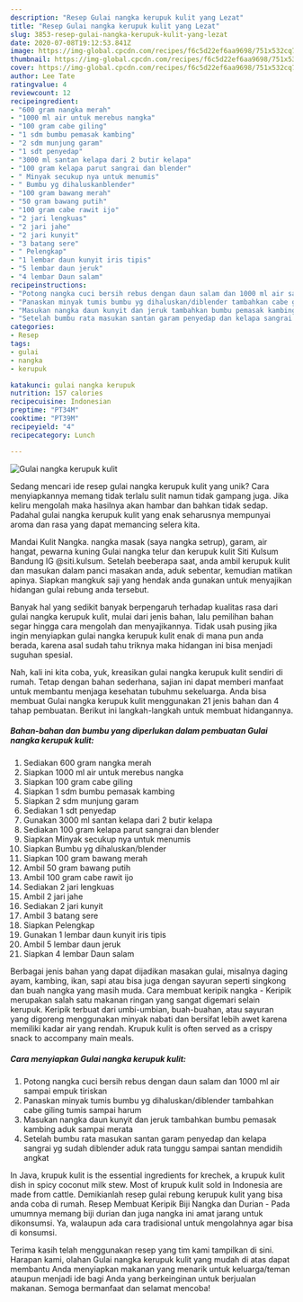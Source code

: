 ```yaml
---
description: "Resep Gulai nangka kerupuk kulit yang Lezat"
title: "Resep Gulai nangka kerupuk kulit yang Lezat"
slug: 3853-resep-gulai-nangka-kerupuk-kulit-yang-lezat
date: 2020-07-08T19:12:53.841Z
image: https://img-global.cpcdn.com/recipes/f6c5d22ef6aa9698/751x532cq70/gulai-nangka-kerupuk-kulit-foto-resep-utama.jpg
thumbnail: https://img-global.cpcdn.com/recipes/f6c5d22ef6aa9698/751x532cq70/gulai-nangka-kerupuk-kulit-foto-resep-utama.jpg
cover: https://img-global.cpcdn.com/recipes/f6c5d22ef6aa9698/751x532cq70/gulai-nangka-kerupuk-kulit-foto-resep-utama.jpg
author: Lee Tate
ratingvalue: 4
reviewcount: 12
recipeingredient:
- "600 gram nangka merah"
- "1000 ml air untuk merebus nangka"
- "100 gram cabe giling"
- "1 sdm bumbu pemasak kambing"
- "2 sdm munjung garam"
- "1 sdt penyedap"
- "3000 ml santan kelapa dari 2 butir kelapa"
- "100 gram kelapa parut sangrai dan blender"
- " Minyak secukup nya untuk menumis"
- " Bumbu yg dihaluskanblender"
- "100 gram bawang merah"
- "50 gram bawang putih"
- "100 gram cabe rawit ijo"
- "2 jari lengkuas"
- "2 jari jahe"
- "2 jari kunyit"
- "3 batang sere"
- " Pelengkap"
- "1 lembar daun kunyit iris tipis"
- "5 lembar daun jeruk"
- "4 lembar Daun salam"
recipeinstructions:
- "Potong nangka cuci bersih rebus dengan daun salam dan 1000 ml air sampai empuk tiriskan"
- "Panaskan minyak tumis bumbu yg dihaluskan/diblender tambahkan cabe giling tumis sampai harum"
- "Masukan nangka daun kunyit dan jeruk tambahkan bumbu pemasak kambing aduk sampai merata"
- "Setelah bumbu rata masukan santan garam penyedap dan kelapa sangrai yg sudah diblender aduk rata tunggu sampai santan mendidih angkat"
categories:
- Resep
tags:
- gulai
- nangka
- kerupuk

katakunci: gulai nangka kerupuk 
nutrition: 157 calories
recipecuisine: Indonesian
preptime: "PT34M"
cooktime: "PT39M"
recipeyield: "4"
recipecategory: Lunch

---
```



![Gulai nangka kerupuk kulit](https://img-global.cpcdn.com/recipes/f6c5d22ef6aa9698/751x532cq70/gulai-nangka-kerupuk-kulit-foto-resep-utama.jpg)

Sedang mencari ide resep gulai nangka kerupuk kulit yang unik? Cara menyiapkannya memang tidak terlalu sulit namun tidak gampang juga. Jika keliru mengolah maka hasilnya akan hambar dan bahkan tidak sedap. Padahal gulai nangka kerupuk kulit yang enak seharusnya mempunyai aroma dan rasa yang dapat memancing selera kita.

Mandai Kulit Nangka. nangka masak (saya nangka setrup), garam, air hangat, pewarna kuning Gulai nangka telur dan kerupuk kulit Siti Kulsum Bandung IG @siti.kulsum. Setelah beeberapa saat, anda ambil kerupuk kulit dan masukan dalam panci masakan anda, aduk sebentar, kemudian matikan apinya. Siapkan mangkuk saji yang hendak anda gunakan untuk menyajikan hidangan gulai rebung anda tersebut.

Banyak hal yang sedikit banyak berpengaruh terhadap kualitas rasa dari gulai nangka kerupuk kulit, mulai dari jenis bahan, lalu pemilihan bahan segar hingga cara mengolah dan menyajikannya. Tidak usah pusing jika ingin menyiapkan gulai nangka kerupuk kulit enak di mana pun anda berada, karena asal sudah tahu triknya maka hidangan ini bisa menjadi suguhan spesial.


Nah, kali ini kita coba, yuk, kreasikan gulai nangka kerupuk kulit sendiri di rumah. Tetap dengan bahan sederhana, sajian ini dapat memberi manfaat untuk membantu menjaga kesehatan tubuhmu sekeluarga. Anda bisa membuat Gulai nangka kerupuk kulit menggunakan 21 jenis bahan dan 4 tahap pembuatan. Berikut ini langkah-langkah untuk membuat hidangannya.

<!--inarticleads1-->

##### Bahan-bahan dan bumbu yang diperlukan dalam pembuatan Gulai nangka kerupuk kulit:

1. Sediakan 600 gram nangka merah
1. Siapkan 1000 ml air untuk merebus nangka
1. Siapkan 100 gram cabe giling
1. Siapkan 1 sdm bumbu pemasak kambing
1. Siapkan 2 sdm munjung garam
1. Sediakan 1 sdt penyedap
1. Gunakan 3000 ml santan kelapa dari 2 butir kelapa
1. Sediakan 100 gram kelapa parut sangrai dan blender
1. Siapkan  Minyak secukup nya untuk menumis
1. Siapkan  Bumbu yg dihaluskan/blender
1. Siapkan 100 gram bawang merah
1. Ambil 50 gram bawang putih
1. Ambil 100 gram cabe rawit ijo
1. Sediakan 2 jari lengkuas
1. Ambil 2 jari jahe
1. Sediakan 2 jari kunyit
1. Ambil 3 batang sere
1. Siapkan  Pelengkap
1. Gunakan 1 lembar daun kunyit iris tipis
1. Ambil 5 lembar daun jeruk
1. Siapkan 4 lembar Daun salam


Berbagai jenis bahan yang dapat dijadikan masakan gulai, misalnya daging ayam, kambing, ikan, sapi atau bisa juga dengan sayuran seperti singkong dan buah nangka yang masih muda. Cara membuat keripik nangka - Keripik merupakan salah satu makanan ringan yang sangat digemari selain kerupuk. Keripik terbuat dari umbi-umbian, buah-buahan, atau sayuran yang digoreng menggunakan minyak nabati dan bersifat lebih awet karena memiliki kadar air yang rendah. Krupuk kulit is often served as a crispy snack to accompany main meals. 

<!--inarticleads2-->

##### Cara menyiapkan Gulai nangka kerupuk kulit:

1. Potong nangka cuci bersih rebus dengan daun salam dan 1000 ml air sampai empuk tiriskan
1. Panaskan minyak tumis bumbu yg dihaluskan/diblender tambahkan cabe giling tumis sampai harum
1. Masukan nangka daun kunyit dan jeruk tambahkan bumbu pemasak kambing aduk sampai merata
1. Setelah bumbu rata masukan santan garam penyedap dan kelapa sangrai yg sudah diblender aduk rata tunggu sampai santan mendidih angkat


In Java, krupuk kulit is the essential ingredients for krechek, a krupuk kulit dish in spicy coconut milk stew. Most of krupuk kulit sold in Indonesia are made from cattle. Demikianlah resep gulai rebung kerupuk kulit yang bisa anda coba di rumah. Resep Membuat Keripik Biji Nangka dan Durian - Pada umumnya memang biji durian dan juga nangka ini amat jarang untuk dikonsumsi. Ya, walaupun ada cara tradisional untuk mengolahnya agar bisa di konsumsi. 

Terima kasih telah menggunakan resep yang tim kami tampilkan di sini. Harapan kami, olahan Gulai nangka kerupuk kulit yang mudah di atas dapat membantu Anda menyiapkan makanan yang menarik untuk keluarga/teman ataupun menjadi ide bagi Anda yang berkeinginan untuk berjualan makanan. Semoga bermanfaat dan selamat mencoba!
